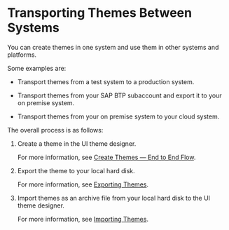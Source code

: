 <!-- loioebc8f52da8ea43d58335501c8d87ddcc -->

# Transporting Themes Between Systems

You can create themes in one system and use them in other systems and platforms.

Some examples are:

-   Transport themes from a test system to a production system.

-   Transport themes from your SAP BTP subaccount and export it to your on premise system.

-   Transport themes from your on premise system to your cloud system.


The overall process is as follows:

1.  Create a theme in the UI theme designer.

    For more information, see [Create Themes — End to End Flow](../create-themes-end-to-end-flow-0d2d662.md).

2.  Export the theme to your local hard disk.

    For more information, see [Exporting Themes](../exporting-themes-26e5140.md).

3.  Import themes as an archive file from your local hard disk to the UI theme designer.

    For more information, see [Importing Themes](../importing-themes-5e3c430.md).


